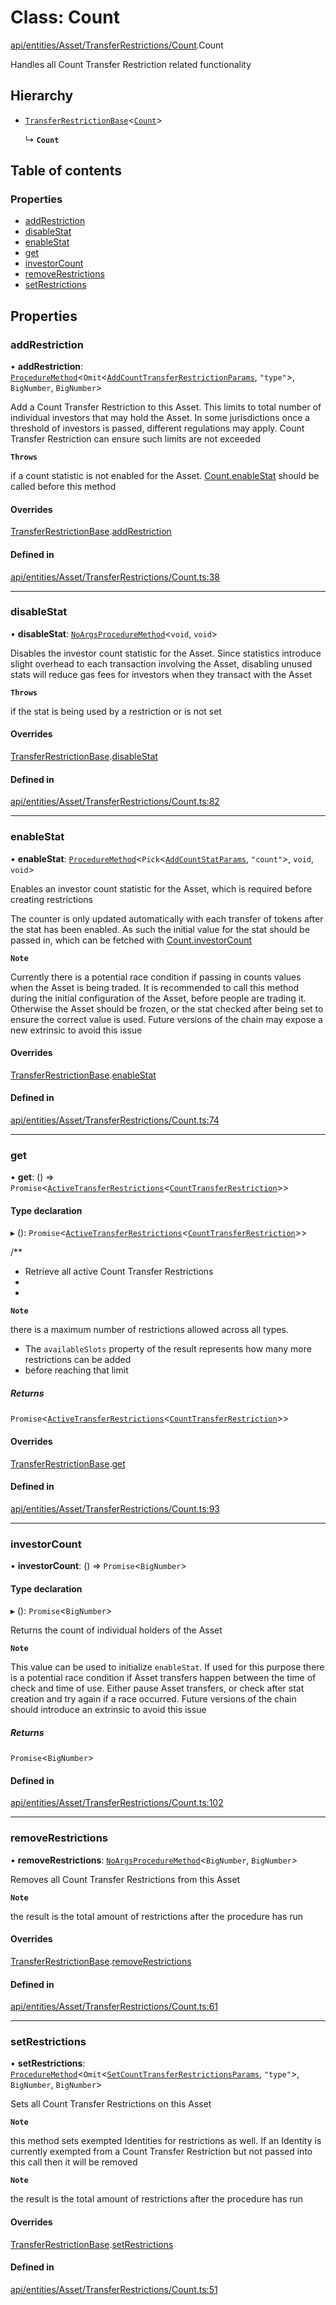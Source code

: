# Class: Count

[api/entities/Asset/TransferRestrictions/Count](../wiki/api.entities.Asset.TransferRestrictions.Count).Count

Handles all Count Transfer Restriction related functionality

## Hierarchy

- [`TransferRestrictionBase`](../wiki/api.entities.Asset.TransferRestrictions.TransferRestrictionBase.TransferRestrictionBase)<[`Count`](../wiki/types.TransferRestrictionType#count)\>

  ↳ **`Count`**

## Table of contents

### Properties

- [addRestriction](../wiki/api.entities.Asset.TransferRestrictions.Count.Count#addrestriction)
- [disableStat](../wiki/api.entities.Asset.TransferRestrictions.Count.Count#disablestat)
- [enableStat](../wiki/api.entities.Asset.TransferRestrictions.Count.Count#enablestat)
- [get](../wiki/api.entities.Asset.TransferRestrictions.Count.Count#get)
- [investorCount](../wiki/api.entities.Asset.TransferRestrictions.Count.Count#investorcount)
- [removeRestrictions](../wiki/api.entities.Asset.TransferRestrictions.Count.Count#removerestrictions)
- [setRestrictions](../wiki/api.entities.Asset.TransferRestrictions.Count.Count#setrestrictions)

## Properties

### addRestriction

• **addRestriction**: [`ProcedureMethod`](../wiki/types.ProcedureMethod)<`Omit`<[`AddCountTransferRestrictionParams`](../wiki/api.procedures.types#addcounttransferrestrictionparams), ``"type"``\>, `BigNumber`, `BigNumber`\>

Add a Count Transfer Restriction to this Asset. This limits to total number of individual
investors that may hold the Asset. In some jurisdictions once a threshold of investors is
passed, different regulations may apply. Count Transfer Restriction can ensure such limits are not exceeded

**`Throws`**

 if a count statistic is not enabled for the Asset. [Count.enableStat](../wiki/api.entities.Asset.TransferRestrictions.Count.Count#enablestat) should be called before this method

#### Overrides

[TransferRestrictionBase](../wiki/api.entities.Asset.TransferRestrictions.TransferRestrictionBase.TransferRestrictionBase).[addRestriction](../wiki/api.entities.Asset.TransferRestrictions.TransferRestrictionBase.TransferRestrictionBase#addrestriction)

#### Defined in

[api/entities/Asset/TransferRestrictions/Count.ts:38](https://github.com/PolymeshAssociation/polymesh-sdk/blob/339b7503/src/api/entities/Asset/TransferRestrictions/Count.ts#L38)

___

### disableStat

• **disableStat**: [`NoArgsProcedureMethod`](../wiki/types.NoArgsProcedureMethod)<`void`, `void`\>

Disables the investor count statistic for the Asset. Since statistics introduce slight overhead to each transaction
involving the Asset, disabling unused stats will reduce gas fees for investors when they transact with the Asset

**`Throws`**

 if the stat is being used by a restriction or is not set

#### Overrides

[TransferRestrictionBase](../wiki/api.entities.Asset.TransferRestrictions.TransferRestrictionBase.TransferRestrictionBase).[disableStat](../wiki/api.entities.Asset.TransferRestrictions.TransferRestrictionBase.TransferRestrictionBase#disablestat)

#### Defined in

[api/entities/Asset/TransferRestrictions/Count.ts:82](https://github.com/PolymeshAssociation/polymesh-sdk/blob/339b7503/src/api/entities/Asset/TransferRestrictions/Count.ts#L82)

___

### enableStat

• **enableStat**: [`ProcedureMethod`](../wiki/types.ProcedureMethod)<`Pick`<[`AddCountStatParams`](../wiki/api.procedures.types#addcountstatparams), ``"count"``\>, `void`, `void`\>

Enables an investor count statistic for the Asset, which is required before creating restrictions

The counter is only updated automatically with each transfer of tokens after the stat has been enabled.
As such the initial value for the stat should be passed in, which can be fetched with [Count.investorCount](../wiki/api.entities.Asset.TransferRestrictions.Count.Count#investorcount)

**`Note`**

 Currently there is a potential race condition if passing in counts values when the Asset is being traded.
It is recommended to call this method during the initial configuration of the Asset, before people are trading it.
Otherwise the Asset should be frozen, or the stat checked after being set to ensure the correct value is used. Future
versions of the chain may expose a new extrinsic to avoid this issue

#### Overrides

[TransferRestrictionBase](../wiki/api.entities.Asset.TransferRestrictions.TransferRestrictionBase.TransferRestrictionBase).[enableStat](../wiki/api.entities.Asset.TransferRestrictions.TransferRestrictionBase.TransferRestrictionBase#enablestat)

#### Defined in

[api/entities/Asset/TransferRestrictions/Count.ts:74](https://github.com/PolymeshAssociation/polymesh-sdk/blob/339b7503/src/api/entities/Asset/TransferRestrictions/Count.ts#L74)

___

### get

• **get**: () => `Promise`<[`ActiveTransferRestrictions`](../wiki/types.ActiveTransferRestrictions)<[`CountTransferRestriction`](../wiki/types.CountTransferRestriction)\>\>

#### Type declaration

▸ (): `Promise`<[`ActiveTransferRestrictions`](../wiki/types.ActiveTransferRestrictions)<[`CountTransferRestriction`](../wiki/types.CountTransferRestriction)\>\>

/**
 * Retrieve all active Count Transfer Restrictions
 *
 *

**`Note`**

 there is a maximum number of restrictions allowed across all types.
 *   The `availableSlots` property of the result represents how many more restrictions can be added
 *   before reaching that limit

##### Returns

`Promise`<[`ActiveTransferRestrictions`](../wiki/types.ActiveTransferRestrictions)<[`CountTransferRestriction`](../wiki/types.CountTransferRestriction)\>\>

#### Overrides

[TransferRestrictionBase](../wiki/api.entities.Asset.TransferRestrictions.TransferRestrictionBase.TransferRestrictionBase).[get](../wiki/api.entities.Asset.TransferRestrictions.TransferRestrictionBase.TransferRestrictionBase#get)

#### Defined in

[api/entities/Asset/TransferRestrictions/Count.ts:93](https://github.com/PolymeshAssociation/polymesh-sdk/blob/339b7503/src/api/entities/Asset/TransferRestrictions/Count.ts#L93)

___

### investorCount

• **investorCount**: () => `Promise`<`BigNumber`\>

#### Type declaration

▸ (): `Promise`<`BigNumber`\>

Returns the count of individual holders of the Asset

**`Note`**

 This value can be used to initialize `enableStat`. If used for this purpose there is a potential race condition
if Asset transfers happen between the time of check and time of use. Either pause Asset transfers, or check after stat
creation and try again if a race occurred. Future versions of the chain should introduce an extrinsic to avoid this issue

##### Returns

`Promise`<`BigNumber`\>

#### Defined in

[api/entities/Asset/TransferRestrictions/Count.ts:102](https://github.com/PolymeshAssociation/polymesh-sdk/blob/339b7503/src/api/entities/Asset/TransferRestrictions/Count.ts#L102)

___

### removeRestrictions

• **removeRestrictions**: [`NoArgsProcedureMethod`](../wiki/types.NoArgsProcedureMethod)<`BigNumber`, `BigNumber`\>

Removes all Count Transfer Restrictions from this Asset

**`Note`**

 the result is the total amount of restrictions after the procedure has run

#### Overrides

[TransferRestrictionBase](../wiki/api.entities.Asset.TransferRestrictions.TransferRestrictionBase.TransferRestrictionBase).[removeRestrictions](../wiki/api.entities.Asset.TransferRestrictions.TransferRestrictionBase.TransferRestrictionBase#removerestrictions)

#### Defined in

[api/entities/Asset/TransferRestrictions/Count.ts:61](https://github.com/PolymeshAssociation/polymesh-sdk/blob/339b7503/src/api/entities/Asset/TransferRestrictions/Count.ts#L61)

___

### setRestrictions

• **setRestrictions**: [`ProcedureMethod`](../wiki/types.ProcedureMethod)<`Omit`<[`SetCountTransferRestrictionsParams`](../wiki/api.procedures.types.SetCountTransferRestrictionsParams), ``"type"``\>, `BigNumber`, `BigNumber`\>

Sets all Count Transfer Restrictions on this Asset

**`Note`**

 this method sets exempted Identities for restrictions as well. If an Identity is currently exempted from a Count Transfer Restriction
but not passed into this call then it will be removed

**`Note`**

 the result is the total amount of restrictions after the procedure has run

#### Overrides

[TransferRestrictionBase](../wiki/api.entities.Asset.TransferRestrictions.TransferRestrictionBase.TransferRestrictionBase).[setRestrictions](../wiki/api.entities.Asset.TransferRestrictions.TransferRestrictionBase.TransferRestrictionBase#setrestrictions)

#### Defined in

[api/entities/Asset/TransferRestrictions/Count.ts:51](https://github.com/PolymeshAssociation/polymesh-sdk/blob/339b7503/src/api/entities/Asset/TransferRestrictions/Count.ts#L51)
